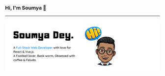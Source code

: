 ### Hi, I'm Soumya 👋
<hr>
<img src="https://raw.githubusercontent.com/Soumya-Dey/Soumya-Dey/master/readme-header.png" alt="banner that says Soumya Dey">

<!--
**Soumya-Dey/Soumya-Dey** is a ✨ _special_ ✨ repository because its `README.md` (this file) appears on your GitHub profile.

Here are some ideas to get you started:

- 🔭 I’m currently working on ...
- 🌱 I’m currently learning ...
- 👯 I’m looking to collaborate on ...
- 🤔 I’m looking for help with ...
- 💬 Ask me about ...
- 📫 How to reach me: ...
- 😄 Pronouns: ...
- ⚡ Fun fact: ...
-->
